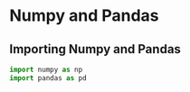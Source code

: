 # Numpy and Pandas

## Importing Numpy and Pandas
```python
import numpy as np
import pandas as pd
```
